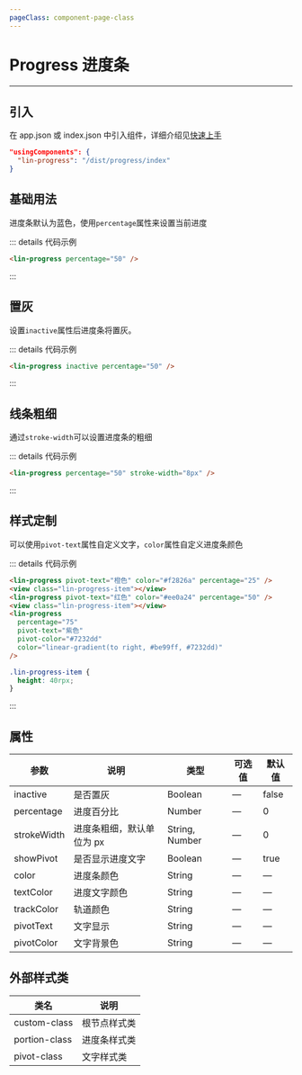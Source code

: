 ```yaml
---
pageClass: component-page-class
---
```


# Progress 进度条

---

<demo-image src='/componentImage/view/progress.png' />

## 引入

在 app.json 或 index.json 中引入组件，详细介绍见[快速上手](/guide/start)

```json
"usingComponents": {
  "lin-progress": "/dist/progress/index"
}
```

## 基础用法

进度条默认为蓝色，使用`percentage`属性来设置当前进度

::: details 代码示例

```html
<lin-progress percentage="50" />
```

:::

## 置灰

设置`inactive`属性后进度条将置灰。

::: details 代码示例

```html
<lin-progress inactive percentage="50" />
```

:::

## 线条粗细

通过`stroke-width`可以设置进度条的粗细

::: details 代码示例

```html
<lin-progress percentage="50" stroke-width="8px" />
```

:::

## 样式定制

可以使用`pivot-text`属性自定义文字，`color`属性自定义进度条颜色

::: details 代码示例

```html
<lin-progress pivot-text="橙色" color="#f2826a" percentage="25" />
<view class="lin-progress-item"></view>
<lin-progress pivot-text="红色" color="#ee0a24" percentage="50" />
<view class="lin-progress-item"></view>
<lin-progress
  percentage="75"
  pivot-text="紫色"
  pivot-color="#7232dd"
  color="linear-gradient(to right, #be99ff, #7232dd)"
/>
```

```css
.lin-progress-item {
  height: 40rpx;
}
```

:::

## 属性

| 参数        | 说明                      | 类型           | 可选值 | 默认值 |
| ----------- | ------------------------- | -------------- | ------ | ------ |
| inactive    | 是否置灰                  | Boolean        | —      | false  |
| percentage  | 进度百分比                | Number         | —      | 0      |
| strokeWidth | 进度条粗细，默认单位为 px | String, Number | —      | 0      |
| showPivot   | 是否显示进度文字          | Boolean        | —      | true   |
| color       | 进度条颜色                | String         | —      | —      |
| textColor   | 进度文字颜色              | String         | —      | —      |
| trackColor  | 轨道颜色                  | String         | —      | —      |
| pivotText   | 文字显示                  | String         | —      | —      |
| pivotColor  | 文字背景色                | String         | —      | —      |

## 外部样式类

| 类名      | 说明         |
| ------------- | ------------ |
| custom-class  | 根节点样式类 |
| portion-class | 进度条样式类 |
| pivot-class   | 文字样式类   |
